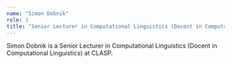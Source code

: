 ```yaml
---
name: "Simon Dobnik"
role: 3 
title: "Senior Lecturer in Computational Linguistics (Docent in Computational Linguistics)"
---
```

Simon Dobnik is a Senior Lecturer in Computational Linguistics (Docent in Computational Linguistics) at CLASP.
